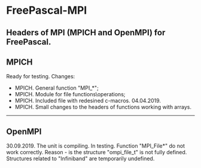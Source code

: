 # FreePascal-MPI
Headers of MPI (MPICH and OpenMPI) for FreePascal.
------------------------------
## MPICH
Ready for testing.
Changes:
- MPICH. General function "MPI_*";
- MPICH. Module for file functions\operations;
- MPICH. Included file with redesined c-macros.
04.04.2019.
- MPICH. Small changes to the headers of functions working with arrays. 
------------------------------
## OpenMPI
30.09.2019.
The unit is compiling. In testing.
Function "MPI_File*" do not work correctly. Reason - is the structure "ompi_file_t" is not fully defined. 
Structures related to "Infiniband" are temporarily undefined.
